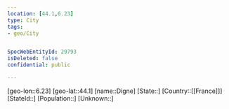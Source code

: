 ```yaml
---
location: [44.1,6.23]
type: City
tags:
- geo/City


SpocWebEntityId: 29793
isDeleted: false
confidential: public

---
```

[geo-lon::6.23]
[geo-lat::44.1]
[name::Digne]
[State::]
[Country::[[France]]]
[StateId::]
[Population::]
[Unknown::]

